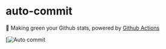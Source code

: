 # auto-commit

🌳 Making green your Github stats, powered by [Github Actions](https://github.com/features/actions)

[![Auto commit](https://github.com/ghulam46/go-green/actions)
